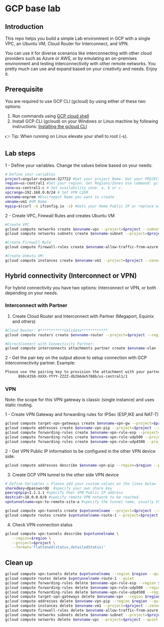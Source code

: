 # GCP base lab

## Introduction

This repo helps you build a simple Lab environment in GCP with a single VPC, an Ubuntu VM, Cloud Router for Interconnect, and VPN.

You can use it for diverse scenarios like interconnecting with other cloud providers such as Azure or AWS, or by emulating an on-premises environment and testing interconnectivity with other remote networks. You pretty much can use and expand based on your creativity and needs. Enjoy it.

## Prerequisite

You are required to use GCP CLI (gcloud) by using either of these two options:

1) Run commands using [GCP cloud shell](https://shell.cloud.google.com)
2) Install GCP CLI (gcloud) on your Windows or Linux machine by following instructions: [Installing the gcloud CLI](https://cloud.google.com/sdk/docs/install)

:point_right: Tip: When running on Linux elevate your shell to root (-s).

## Lab steps

1 - Define your variables. Change the values below based on your needs:

```bash
# Define your variables
project=angular-expanse-327722 #Set your project Name. Get your PROJECT_ID use command: gcloud projects list 
region=us-central1 #Set your region. Get Regions/Zones Use command: gcloud compute zones list
zone=us-central1-c # Set availability zone: a, b or c.
vpcrange=192.168.0.0/24 # Set VPN CIDR
envname=onprem #Enviroment Name you want to create
vmname=vm1 #VM Name
mypip=$(curl -4 ifconfig.io -s) #Gets your Home Public IP or replace with that information. It will add it to the Firewall Rule for remote access to your VM.
```

2 - Create VPC, Firewall Rules and creates Ubuntu VM

```bash
#Create VPC
gcloud compute networks create $envname-vpc --project=$project --subnet-mode=custom --mtu=1460 --bgp-routing-mode=regional
gcloud compute networks subnets create $envname-subnet --project=$project --range=$vpcrange --network=$envname-vpc --region=$region

#Create Firewall Rule
gcloud compute firewall-rules create $envname-allow-traffic-from-azure --network $envname-vpc --allow tcp,udp,icmp --source-ranges 192.168.0.0/16,10.0.0.0/8,172.16.0.0/16,35.235.240.0/20,$mypip/32 --project=$project

#Create Unbutu VM:
gcloud compute instances create $envname-vm1 --project=$project --zone=$zone --machine-type=f1-micro --network-interface=subnet=$envname-subnet,network-tier=PREMIUM --image=ubuntu-1804-bionic-v20220126 --image-project=ubuntu-os-cloud --boot-disk-size=10GB --boot-disk-type=pd-balanced --boot-disk-device-name=$envname-vm1 
```

## Hybrid connectivity (Interconnect or VPN)

For hybrid connectivity you have two options: Interconnect or VPN, or both depending on your needs.

### Interconnect with Partner

1) Create Cloud Router and Interconnect with Partner (Megaport, Equinix and others)

```bash
#Cloud Router: #***********Validate************
gcloud compute routers create $envname-router --project=$project --region=$region --network=$envname-vpc --asn=16550

#DirectConnect with Connectivity Partner:
gcloud compute interconnects attachments partner create $envname-vlan --region $region --edge-availability-domain availability-domain-1 --router $envname-router --admin-enabled --project=$project

```

2 - Get the pair key on the output above to setup connection with GCP interconnectivity partner. Example:

```bash
Please use the pairing key to provision the attachment with your partner:
      890c4350-XXXX-YYYY-ZZZZ-db2b6de5768b/us-central1/1
```

### VPN

Note: the scope for this VPN gateway is classic (single instance) and uses static routing.

1 - Create VPN Gateway and forwarding rules for IPSec (ESP,IKE and NAT-T)

```bash
gcloud compute target-vpn-gateways create $envname-vpn-gw --project=$project --region=$region --network=$envname-vpc 
gcloud compute addresses create $envname-vpn-pip --project=$project --region=$region
gcloud compute forwarding-rules create $envname-vpn-rule-esp --project=$project --region=$region --address=$gcpvpnpip --ip-protocol=ESP --target-vpn-gateway=$envname-vpn-gw-gw 
gcloud compute forwarding-rules create $envname-vpn-rule-udp500 --project=$project --region=$region --address=$gcpvpnpip --ip-protocol=UDP --ports=500 --target-vpn-gateway=$envname-vpn-gw-gw 
gcloud compute forwarding-rules create $envname-vpn-rule-udp4500 --project=$project --region=$region --address=$gcpvpnpip --ip-protocol=UDP --ports=4500 --target-vpn-gateway=$envname-vpn-gw
```

2 - Get VPN Public IP information to be configured in the other VPN device side:

```bash
gcloud compute addresses describe $envname-vpn-pip --region=$region --project=$project --format='value(address)'
```

3) Create GCP VPN tunnel to the other side VPN device

```bash
# Define Variables = Please add your custom values on the lines below
sharedkey=@password@  #specify your own share key
peervpnpip=1.1.1.1 #specify Peer VPN Public IP address
destcidr=10.0.0.0/8 #specify remote VPN network to be reached.
vpntunnelname=vpn-to-remote-site-a #specify the tunnel name, usually the remote site name.

gcloud compute vpn-tunnels create $vpntunnelname --project=$project --region=$region --peer-address=$peervpnpip --shared-secret=$sharedkey --ike-version=2 --local-traffic-selector=0.0.0.0/0 --remote-traffic-selector=0.0.0.0/0 --target-vpn-gateway=$envname-vpn-gw 
gcloud compute routes create $vpntunnelname-route-1 --project=$project --network=$envname-vpc --priority=1000 --destination-range=$destcidr --next-hop-vpn-tunnel=$vpntunnelname --next-hop-vpn-tunnel-region=$region
```

4) Check VPN connection status

```bash
gcloud compute vpn-tunnels describe $vpntunnelname \
   --region=$region \
   --project=$project \
   --format='flattened(status,detailedStatus)'
```

## Clean up

```bash
gcloud compute vpn-tunnels delete $vpntunnelname --region $region --quiet
gcloud compute routes delete $vpntunnelname-route-1 --quiet
gcloud compute forwarding-rules delete $envname-vpn-rule-esp --region $region --quiet
gcloud compute forwarding-rules delete $envname-vpn-rule-udp500 --region $region --quiet
gcloud compute forwarding-rules delete $envname-vpn-rule-udp4500 --region $region --quiet
gcloud compute target-vpn-gateways delete $envname-vpn --region $region --quiet
gcloud compute addresses delete $envname-vpn-pip --region $region --quiet
gcloud compute instances delete $envname-vm1 --project=$project --zone=$zone --quiet
gcloud compute firewall-rules delete $envname-allow-traffic-from-azure --quiet
gcloud compute networks subnets delete $envname-subnet --project=$project --region=$region --quiet
gcloud compute networks delete $envname-vpc --project=$project --quiet
```
